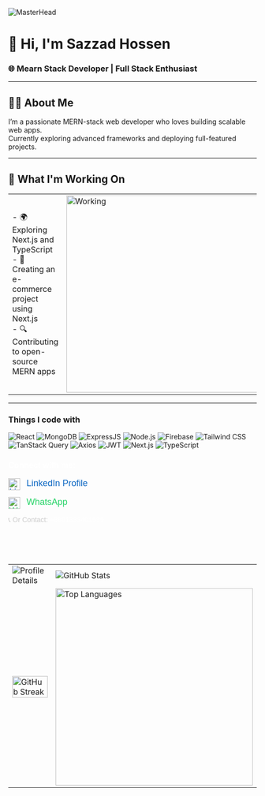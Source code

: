 ![MasterHead](https://i.ibb.co.com/pvZ6LzkM/github-header-banner.png)
# 👋 Hi, I'm Sazzad Hossen
### 🌐 Mearn Stack Developer | Full Stack Enthusiast

---

## 🧑‍💻 About Me
I’m a passionate MERN-stack web developer who loves building scalable web apps.  
Currently exploring advanced frameworks and deploying full-featured projects.

---

## 🚀 What I'm Working On

<div align="center">
  <table>
    <tr>
      <td width="60%" valign="middle">
        - 🌍 Exploring Next.js and TypeScript<br>
        - 🧠 Creating an e-commerce project using Next.js<br>
        - 🔍 Contributing to open-source MERN apps
      </td>
      <td width="40%" valign="middle">
        <img src="https://cdn.dribbble.com/users/1708816/screenshots/15637256/media/f9826f0af8a49462f048262a8502035b.gif" 
             alt="Working" width="400" />
      </td>
    </tr>
  </table>
</div>

---

<h3>Things I code with</h3>
<p>
  <!-- ReactJS -->
<img alt="React" src="https://img.shields.io/badge/-React-45b8d8?style=flat-square&logo=react&logoColor=white" />

<!-- MongoDB -->
<img alt="MongoDB" src="https://img.shields.io/badge/-MongoDB-47A248?style=flat-square&logo=mongodb&logoColor=white" />

<!-- ExpressJS -->
<img alt="ExpressJS" src="https://img.shields.io/badge/-Express.js-000000?style=flat-square&logo=express&logoColor=white" />

<!-- NodeJS -->
<img alt="Node.js" src="https://img.shields.io/badge/-Node.js-339933?style=flat-square&logo=node.js&logoColor=white" />

<!-- Firebase -->
<img alt="Firebase" src="https://img.shields.io/badge/-Firebase-FFCA28?style=flat-square&logo=firebase&logoColor=black" />

<!-- Tailwind CSS -->
<img alt="Tailwind CSS" src="https://img.shields.io/badge/-Tailwind_CSS-06B6D4?style=flat-square&logo=tailwind-css&logoColor=white" />

<!-- TanStack Query -->
<img alt="TanStack Query" src="https://img.shields.io/badge/-TanStack_Query-FF4154?style=flat-square&logo=react-query&logoColor=white" />

<!-- Axios -->
<img alt="Axios" src="https://img.shields.io/badge/-Axios-5A29E4?style=flat-square&logo=axios&logoColor=white" />

<!-- JWT -->
<img alt="JWT" src="https://img.shields.io/badge/-JWT-000000?style=flat-square&logo=jsonwebtokens&logoColor=white" />

<!-- Next.js -->
<img alt="Next.js" src="https://img.shields.io/badge/-Next.js-000000?style=flat-square&logo=next.js&logoColor=white" />

<!-- TypeScript -->
<img alt="TypeScript" src="https://img.shields.io/badge/-TypeScript-3178C6?style=flat-square&logo=typescript&logoColor=white" />
</p>


<div style="font-family: Arial, sans-serif; color: #ffffff;">
  <h3>Connect with me:</h3>

  <p>
    <a href="https://www.linkedin.com/in/your-linkedin-username" target="_blank" style="text-decoration: none; color: #0A66C2; font-size: 18px;">
      <img src="https://cdn.jsdelivr.net/gh/devicons/devicon/icons/linkedin/linkedin-original.svg" alt="LinkedIn" width="24" style="vertical-align: middle; margin-right: 8px;" />
      LinkedIn Profile
    </a>
  </p>

  <p>
    <a href="https://wa.me/8801333401535" target="_blank" style="text-decoration: none; color: #25D366; font-size: 18px;">
      <img src="https://cdn-icons-png.flaticon.com/512/124/124034.png" alt="WhatsApp" width="24" style="vertical-align: middle; margin-right: 8px;" />
      WhatsApp
    </a>
  </p>

  <p style="margin-top: 10px; color: #cccccc;">
    📞 Or Contact: <a href="tel:+8801333401535" style="color: #ffffff; text-decoration: none;">+8801333401535</a>
  </p>
</div>



<br/>
<br/>
<br/>
<table>
  <tr>
    <td>
      <img src="https://github-profile-summary-cards.vercel.app/api/cards/profile-details?username=sazzad731&theme=tokyonight" alt="Profile Details" />
    </td>
    <td>
      <img src="https://github-readme-stats.vercel.app/api?username=sazzad731&show_icons=true&locale=en&theme=tokyonight" alt="GitHub Stats" />
    </td>
  </tr>
  <tr>
    <td>
      <a href="https://git.io/streak-stats"><img width="100%" src="https://streak-stats.demolab.com?user=sazzad731&theme=tokyonight&border_radius=5&short_numbers=true&date_format=j%20M%5B%20Y%5D" alt="GitHub Streak" /></a>
    </td>
    <td>
      <img width="400" height="auto" src="https://github-readme-stats.vercel.app/api/top-langs?username=sazzad731&show_icons=true&locale=en&layout=compact&theme=tokyonight" alt="Top Languages" />
    </td>
  </tr>
</table>



